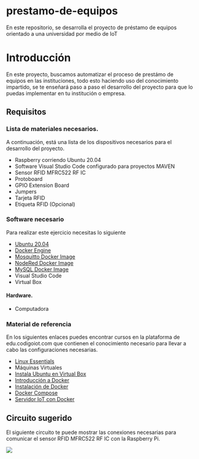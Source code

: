 # prestamo-de-equipos
En este repositorio, se desarrolla el proyecto de préstamo de equipos orientado a una universidad por medio de IoT

# Introducción

En este proyecto, buscamos automatizar el proceso de prestámo de equipos en las instituciones, todo esto haciendo uso del conocimiento impartido, se te enseñará paso a paso el desarrollo del proyecto para que lo puedas implementar en tu institución o empresa. 

## Requisitos
### Lista de materiales necesarios.

A continuación, está una lista de los dispositivos necesarios para el desarrollo del proyecto.

- Raspberry corriendo Ubuntu 20.04
- Software Visual Studio Code configurado para proyectos MAVEN
- Sensor RFID MFRC522 RF IC
- Protoboard
- GPIO Extension Board
- Jumpers
- Tarjeta RFID
- Etiqueta RFID (Opcional)

### Software necesario
Para realizar este ejercicio necesitas lo siguiente

- [Ubuntu 20.04](https://releases.ubuntu.com/20.04/)
- [Docker Engine](https://docs.docker.com/engine/install/ubuntu/#install-using-the-convenience-script)
- [Mosquitto Docker Image](https://hub.docker.com/_/eclipse-mosquitto/)
- [NodeRed Docker Image](https://hub.docker.com/r/nodered/node-red)
- [MySQL Docker Image](https://hub.docker.com/_/mysql)
- Visual Studio Code
- Virtual Box

#### Hardware.
- Computadora

### Material de referencia

En los siguientes enlaces puedes encontrar cursos en la plataforma de edu.codigoiot.com que contienen el conocimiento necesario para llevar a cabo las configuraciones necesarias.

- [Linux Essentials](https://edu.codigoiot.com/course/view.php?id=984)
- Máquinas Virtuales
- [Instala Ubuntu en Virtual Box](https://edu.codigoiot.com/course/view.php?id=812)
- [Introducción a Docker]()
- [Instalación de Docker]()
- [Docker Compose]()
- [Servidor IoT con Docker](https://github.com/elizabeth-arevalo/serv-IoT-con-Docker)

## Circuito sugerido

El siguiente circuito te puede mostrar las conexiones necesarias para comunicar el sensor RFID MFRC522 RF IC con la Raspberry Pi.

![](https://github.com/elizabeth-arevalo/prestamo-de-equipos-con-RFID/blob/main/img/circuito.png)